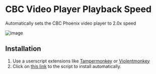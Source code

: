 # CBC Video Player Playback Speed
Automatically sets the CBC Phoenix video player to 2.0x speed

![image](https://github.com/user-attachments/assets/c2ce1063-8199-412a-a74e-256284f6efea)

## Installation
1. Use a userscript extensions like [Tampermonkey](https://www.tampermonkey.net/) or [Violentmonkey](https://violentmonkey.github.io/)
2. Click on [this link](https://raw.githubusercontent.com/leepavelich/cbc-video-player-playback-speed/main/playback.user.js) to the script to install automatically.
